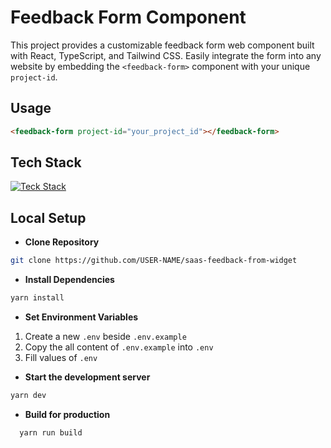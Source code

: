 # Feedback Form Component

This project provides a customizable feedback form web component built with React, TypeScript, and Tailwind CSS. Easily integrate the form into any website by embedding the `<feedback-form>` component with your unique `project-id`.

## Usage

```html
<feedback-form project-id="your_project_id"></feedback-form>
```

## Tech Stack

[![Teck Stack](https://skillicons.dev/icons?i=vite,ts,react,tailwind,supabase,postgresql)](https://skillicons.dev)

## Local Setup

- **Clone Repository**

```bash
git clone https://github.com/USER-NAME/saas-feedback-from-widget
```

- **Install Dependencies**

```bash
yarn install
```

- **Set Environment Variables**

1.  Create a new `.env` beside `.env.example`
2.  Copy the all content of `.env.example` into `.env`
3.  Fill values of `.env`

- **Start the development server**

```bash
yarn dev
```

- **Build for production**

```bash
  yarn run build
```
